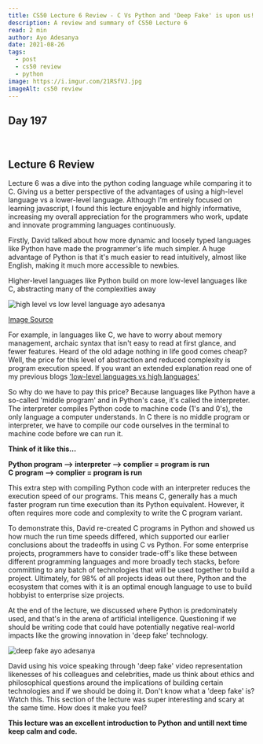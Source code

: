 ```yaml
---
title: CS50 Lecture 6 Review - C Vs Python and 'Deep Fake' is upon us!
description: A review and summary of CS50 Lecture 6
read: 2 min
author: Ayo Adesanya
date: 2021-08-26
tags:
  - post
  - cs50 review
  - python
image: https://i.imgur.com/21RSfVJ.jpg
imageAlt: cs50 review
---
```


<h2 class="snippet__title text-gradient article-special-case bold day">Day 197</h2><br>

<h2 class="snippet__title text-gradient article-special-case bold">Lecture 6 Review</h2>

<p>Lecture 6 was a dive into the python coding language while comparing it to C. Giving us a better perspective of the advantages of using a high-level language vs a lower-level language. Although I'm entirely focused on learning javascript, I found this lecture enjoyable and highly informative, increasing my overall appreciation for the programmers who work, update and innovate programming languages continuously.</p>

<p>Firstly, David talked about how more dynamic and loosely typed languages like Python have made the programmer's life much simpler.
A huge advantage of Python is that it's much easier to read intuitively, almost like English, making it much more accessible to newbies. </p>

<p>Higher-level languages like Python build on more low-level languages like C, abstracting many of the complexities away</p>

<div class="image-block-2">

<img class="blog-img--2 picture" src="https://i.imgur.com/HhjtYJc.png" alt="high level vs low level language ayo adesanya" title="high level vs low level language ayo adesanya" />

</div>
<p > <a href="https://www.educba.com/high-level-languages-vs-low-level-languages/">Image Source</a><p>

<p> For example, in languages like C, we have to worry about memory management, archaic syntax that isn't easy to read at first glance, and fewer features.  Heard of the old adage nothing in life good comes cheap? Well, the price for this level of abstraction and reduced complexity is program execution speed. If you want an extended explanation read one of my previous blogs <a class="blog-link" href="https://blog.ayoadesanya.com/blog/2021-08-5-cs50-low-level-vs-high-level-languages-&-what-is-big-o-lecture-1-2-&-3-review-day-195/">'low-level languages vs high languages'</a> </p>

<p> So why do we have to pay this price? Because languages like Python have a so-called 'middle program' and in Python's case, it's called the interpreter. The interpreter compiles Python code to machine code (1's and 0's), the only language a computer understands. In C there is no middle program or interpreter, we have to compile our code ourselves in the terminal to machine code before we can run it.  </p>

<p><b> Think of it like this...</b></p>

<div class="code-block">
    <p>
    <b>
        Python program --> interpreter --> complier = program is run<br>
        C program --> complier = program is run
    </b>
    </p>
</div>

<p>This extra step with compiling Python code with an interpreter reduces the execution speed of our programs. This means C, generally has a much faster program run time execution than its Python equivalent. However, it often requires more code and complexity to write the C program variant. </p>

<p>To demonstrate this, David re-created C programs in Python and showed us how much the run time speeds differed, which supported our earlier conclusions about the tradeoffs in using C vs Python. For some enterprise projects, programmers have to consider trade-off's like these between different programming languages and more broadly tech stacks, before committing to any batch of technologies that will be used together to build a project. Ultimately, for 98% of all projects ideas out there, Python and the ecosystem that comes with it is an optimal enough language to use to build hobbyist to enterprise size projects. </p>

<p>At the end of the lecture, we discussed where Python is predominately used, and that's in the arena of artificial intelligence. Questioning if we should be writing code that could have potentially negative real-world impacts like the growing innovation in 'deep fake' technology.  </p>

<div class="image-block-2">

<img class="blog-img--2 picture" src="https://i.imgur.com/JiX0dc9.jpg" alt="deep fake ayo adesanya" title="deep fake ayo adesanya" />

</div>

<p> David using his voice speaking through 'deep fake' video representation likenesses of his colleagues and celebrities, made us think about ethics and philosophical questions around the implications of building certain technologies and if we should be doing it. Don't know what a 'deep fake' is? Watch this. This section of the lecture was super interesting and scary at the same time. How does it make you feel?</p>

<p><b>This lecture was an excellent introduction to Python and untill next time keep calm and code. </b></p>
